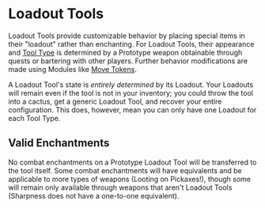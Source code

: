 # Loadout Tools

Loadout Tools provide customizable behavior by placing special items in their "loadout" rather than enchanting. For Loadout Tools, their appearance and [Tool Type](./tool_type.md) is determined by a Prototype weapon obtainable through quests or bartering with other players. Further behavior modifications are made using Modules like [Move Tokens](./move_tokens.md).

A Loadout Tool's state is *entirely determined* by its Loadout. Your Loadouts will remain even if the tool is not in your inventory; you could throw the tool into a cactus, get a generic Loadout Tool, and recover your entire configuration. This does, however, mean you can only have one Loadout for each Tool Type.

## Valid Enchantments

No combat enchantments on a Prototype Loadout Tool will be transferred to the tool itself. Some combat enchantments will have equivalents and be applicable to more types of weapons (Looting on Pickaxes!), though some will remain only available through weapons that aren't Loadout Tools (Sharpness does not have a one-to-one equivalent).
